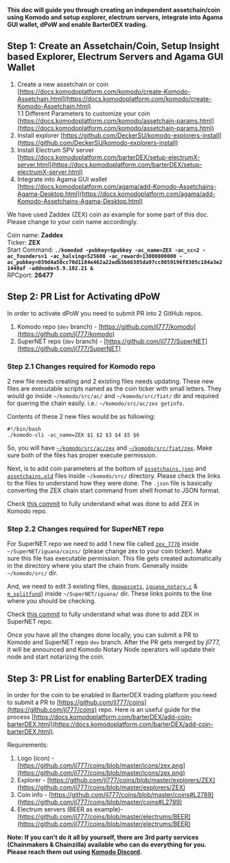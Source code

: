 **This doc will guide you through creating an independent assetchain/coin using Komodo and setup explorer, electrum servers, integrate into Agama GUI wallet, dPoW and enable BarterDEX trading.**

## Step 1: Create an Assetchain/Coin, Setup Insight based Explorer, Electrum Servers and Agama GUI Wallet
1. Create a new assetchain or coin [https://docs.komodoplatform.com/komodo/create-Komodo-Assetchain.html](https://docs.komodoplatform.com/komodo/create-Komodo-Assetchain.html)  
1.1 Different Parameters to customize your coin [https://docs.komodoplatform.com/komodo/assetchain-params.html](https://docs.komodoplatform.com/komodo/assetchain-params.html)
2. Install explorer [https://github.com/DeckerSU/komodo-explorers-install](https://github.com/DeckerSU/komodo-explorers-install)  
3. Install Electrum SPV server [https://docs.komodoplatform.com/barterDEX/setup-electrumX-server.html](https://docs.komodoplatform.com/barterDEX/setup-electrumX-server.html)  
4. Integrate into Agama GUI wallet [https://docs.komodoplatform.com/agama/add-Komodo-Assetchains-Agama-Desktop.html](https://docs.komodoplatform.com/agama/add-Komodo-Assetchains-Agama-Desktop.html)  

We have used Zaddex (ZEX) coin as example for some part of this doc. Please change to your coin name accordingly.

Coin name: **Zaddex**  
Ticker: **ZEX**  
Start Command: **`./komodod -pubkey=$pubkey -ac_name=ZEX -ac_cc=2 -ac_founders=1 -ac_halving=525600 -ac_reward=13000000000 -ac_pubkey=039d4a50cc70d1184e462a22edb3b66385da97cc8059196f8305c184a3e21440af -addnode=5.9.102.21 &`**  
RPCport: **26477**  

## Step 2: PR List for Activating dPoW
In order to activate dPoW you need to submit PR into 2 GitHub repos.
1. Komodo repo (`dev` branch) - [https://github.com/jl777/komodo](https://github.com/jl777/komodo)  
2. SuperNET repo (`dev` branch) - [https://github.com/jl777/SuperNET](https://github.com/jl777/SuperNET)  

### Step 2.1 Changes required for Komodo repo
2 new file needs creating and 2 existing files needs updating. These new files are executable scripts named as the coin ticker with small letters. They would go inside `~/komodo/src/ac/` and `~/komodo/src/fiat/` dir and required for quering the chain easily. i.e.: `~/komodo/src/ac/zex getinfo`.

Contents of these 2 new files would be as following:
```shell
#!/bin/bash
./komodo-cli -ac_name=ZEX $1 $2 $3 $4 $5 $6
```
So, you will have [`~/komodo/src/ac/zex`](https://github.com/jl777/komodo/blob/dev/src/ac/zex) and [`~/komodo/src/fiat/zex`](https://github.com/jl777/komodo/blob/dev/src/fiat/zex). Make sure both of the files has proper execute permission.

Next, is to add coin parameters at the bottom of [`assetchains.json`](https://github.com/jl777/komodo/blob/dev/src/assetchains.json#L202) and [`assetchains.old`](https://github.com/jl777/komodo/blob/dev/src/assetchains.old#L47) files inside `~/komodo/src/` directory. Please check the links to the files to understand how they were done. The `.json` file is basically converting the ZEX chain start command from shell fromat to JSON format.

Check [this commit](https://github.com/jl777/komodo/commit/7f5ed6ec453b78042bd791062203452a7043aa93) to fully understand what was done to add ZEX in Komodo repo.

### Step 2.2 Changes required for SuperNET repo
For SuperNET repo we need to add 1 new file called [`zex_7776`](https://github.com/jl777/SuperNET/blob/dev/iguana/coins/zex_7776) inside `~/SuperNET/iguana/coins/` (please change zex to your coin ticker). Make sure this file has executable permission. This file gets created automatically in the directory where you start the chain from. Generally inside `~/komodo/src/` dir.

And, we need to edit 3 existing files, [`dpowassets`](https://github.com/jl777/SuperNET/blob/dev/iguana/dpowassets#L50), [`iguana_notary.c`](https://github.com/jl777/SuperNET/blob/dev/iguana/iguana_notary.c#L543) & [`m_splitfund`](https://github.com/jl777/SuperNET/blob/dev/iguana/m_splitfund#L51)) inside `~/SuperNET/iguana/` dir. These links points to the line where you should be checking.

Check [this commit](https://github.com/jl777/SuperNET/commit/c715f0aa4c99d20de6b99b5d173d543d2a94010f) to fully understand what was done to add ZEX in SuperNET repo.

Once you have all the changes done locally, you can submit a PR to Komodo and SuperNET repo `dev` branch. After the PR gets merged by jl777, it will be announced and Komodo Notary Node operators will update their node and start notarizing the coin.

## Step 3: PR List for enabling BarterDEX trading
In order for the coin to be enabled in BarterDEX trading platform you need to submit a PR to [https://github.com/jl777/coins](https://github.com/jl777/coins) repo. Here is an useful guide for the process [https://docs.komodoplatform.com/barterDEX/add-coin-barterDEX.html](https://docs.komodoplatform.com/barterDEX/add-coin-barterDEX.html).

Requirements:
1. Logo (icon) - [https://github.com/jl777/coins/blob/master/icons/zex.png](https://github.com/jl777/coins/blob/master/icons/zex.png)  
2. Explorer - [https://github.com/jl777/coins/blob/master/explorers/ZEX](https://github.com/jl777/coins/blob/master/explorers/ZEX)  
3. Coin info - [https://github.com/jl777/coins/blob/master/coins#L2789](https://github.com/jl777/coins/blob/master/coins#L2789)  
4. Electrum servers (BEER as example)- [https://github.com/jl777/coins/blob/master/electrums/BEER](https://github.com/jl777/coins/blob/master/electrums/BEER)  

**Note: If you can't do it all by yourself, there are 3rd party services (Chainmakers & Chainzilla) available who can do everything for you. Please reach them out using [Komodo Discord](https://komodoplatform.com/discord).**